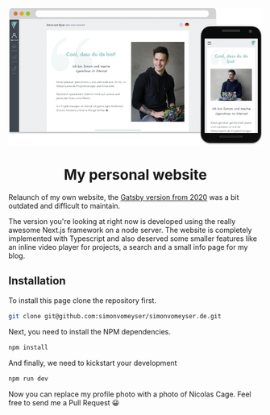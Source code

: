 <p align="center">
  <a href="https://simonvomeyser.de">
    <img alt="Simon trying his best to look friendly and professional" src="https://github.com/simonvomeyser/simonvomeyser.de/blob/main/screenshot.png?raw=true" />
  </a>
</p>

<h1 align="center">
My personal website
</h1>

Relaunch of my own website, the [Gatsby version from 2020](https://github.com/simonvomeyser/simonvomeyser.de-2020) was a bit outdated and difficult to maintain.

The version you're looking at right now is developed using the really awesome Next.js framework on a node server. The website is completely implemented with Typescript and also deserved some smaller features like an inline video player for projects, a search and a small info page for my blog.

## Installation
 
To install this page clone the repository first.
``` bash
git clone git@github.com:simonvomeyser/simonvomeyser.de.git
```

Next, you need to install the NPM dependencies.
``` bash
npm install
```

And finally, we need to kickstart your development
``` bash
npm run dev
```

Now you can replace my profile photo with a photo of Nicolas Cage. Feel free to send me a Pull Request 😀


